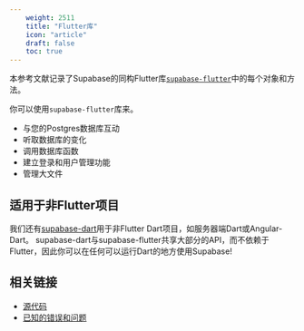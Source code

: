 ```yaml
---
    weight: 2511
    title: "Flutter库"
    icon: "article"
    draft: false
    toc: true
---
```


本参考文献记录了Supabase的同构Flutter库[`supabase-flutter`](https://pub.dev/packages/supabase_flutter)中的每个对象和方法。

你可以使用`supabase-flutter`库来。

- 与您的Postgres数据库互动
- 听取数据库的变化
- 调用数据库函数
- 建立登录和用户管理功能
- 管理大文件


## 适用于非Flutter项目

我们还有[supabase-dart](https://github.com/supabase-community/supabase-dart)用于非Flutter Dart项目，如服务器端Dart或Angular-Dart。
supabase-dart与supabase-flutter共享大部分的API，而不依赖于Flutter，因此你可以在任何可以运行Dart的地方使用Supabase!

## 相关链接

- [源代码](https://github.com/supabase/supabase-flutter)
- [已知的错误和问题](https://github.com/supabase/supabase-flutter/issues)